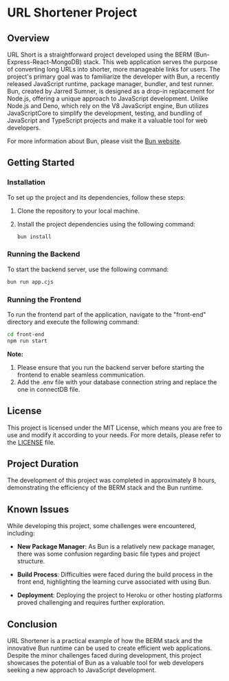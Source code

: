 # URL Shortener Project

## Overview
URL Short is a straightforward project developed using the BERM (Bun-Express-React-MongoDB) stack. This web application serves the purpose of converting long URLs into shorter, more manageable links for users. The project's primary goal was to familiarize the developer with Bun, a recently released JavaScript runtime, package manager, bundler, and test runner. Bun, created by Jarred Sumner, is designed as a drop-in replacement for Node.js, offering a unique approach to JavaScript development. Unlike Node.js and Deno, which rely on the V8 JavaScript engine, Bun utilizes JavaScriptCore to simplify the development, testing, and bundling of JavaScript and TypeScript projects and make it a valuable tool for web developers.

For more information about Bun, please visit the [Bun website](https://bun.sh).

## Getting Started

### Installation
To set up the project and its dependencies, follow these steps:

1. Clone the repository to your local machine.
2. Install the project dependencies using the following command:

   ```bash
   bun install
   ```

### Running the Backend
To start the backend server, use the following command:

```bash
bun run app.cjs 
```

### Running the Frontend
To run the frontend part of the application, navigate to the "front-end" directory and execute the following command:

```bash
cd front-end
npm run start
```

<strong>Note: </strong>
<ol>
   <li>Please ensure that you run the backend server before starting the frontend to enable seamless communication. </li>
   <li> Add the .env file with your database connection string and replace the one in connectDB file.</li>
</ol>


## License
This project is licensed under the MIT License, which means you are free to use and modify it according to your needs. For more details, please refer to the [LICENSE](LICENSE) file.

## Project Duration
The development of this project was completed in approximately 8 hours, demonstrating the efficiency of the BERM stack and the Bun runtime.

## Known Issues
While developing this project, some challenges were encountered, including:

- **New Package Manager**: As Bun is a relatively new package manager, there was some confusion regarding basic file types and project structure.

- **Build Process**: Difficulties were faced during the build process in the front end, highlighting the learning curve associated with using Bun.

- **Deployment**: Deploying the project to Heroku or other hosting platforms proved challenging and requires further exploration.

## Conclusion
URL Shortener is a practical example of how the BERM stack and the innovative Bun runtime can be used to create efficient web applications. Despite the minor challenges faced during development, this project showcases the potential of Bun as a valuable tool for web developers seeking a new approach to JavaScript development.
